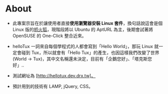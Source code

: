 # About

* 此專案宗旨在於讓使用者直接**使用瀏覽器安裝 Linux 套件**，換句話說這會是個 Linux 版的[抓火狐](http://gfx.tw/)，現階段將以 Ubuntu 的 AptURL 為主，後期會試著將 OpenSUSE 的 One-Click 整合近來。

* helloTux 一詞來自每個學程式的人都會寫到「Hello World」，那玩 Linux 就一定會碰到 Tux，所以就會有「Hello Tux」的產生，也因這樣我們改變了世界(World → Tux)，其中文名稱還未決定，目前有「企鵝您好」、「塔克斯您好」..

* 測試網址為 [http://hellotux.dev.drx.tw]。

* 預計用到的技術有 LAMP, jQuery, CSS。

